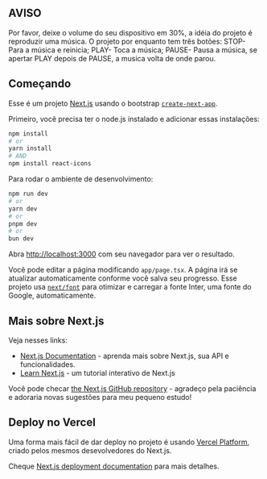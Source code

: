 ## AVISO
Por favor, deixe o volume do seu dispositivo em 30%, a idéia do projeto é reproduzir uma música.
O projeto por enquanto tem três botões: STOP- Para a música e reinicia; PLAY- Toca a música; PAUSE- Pausa a música, se apertar PLAY depois de PAUSE, a musica volta de onde parou.

## Começando
Esse é um projeto [Next.js](https://nextjs.org/) usando o bootstrap [`create-next-app`](https://github.com/vercel/next.js/tree/canary/packages/create-next-app).

Primeiro, você precisa ter o node.js instalado e adicionar essas instalações:
```bash
npm install
# or
yarn install
# AND
npm install react-icons
```
Para rodar o ambiente de desenvolvimento:

```bash
npm run dev
# or
yarn dev
# or
pnpm dev
# or
bun dev
```

Abra [http://localhost:3000](http://localhost:3000) com seu navegador para ver o resultado.

Você pode editar a página modificando `app/page.tsx`. A página irá se atualizar automaticamente conforme você salva seu progresso.
Esse projeto usa [`next/font`](https://nextjs.org/docs/basic-features/font-optimization) para otimizar e carregar a fonte Inter, uma fonte do Google, automaticamente.

## Mais sobre Next.js

Veja nesses links:
- [Next.js Documentation](https://nextjs.org/docs) - aprenda mais sobre Next.js, sua API e funcionalidades.
- [Learn Next.js](https://nextjs.org/learn) - um tutorial interativo de Next.js

Você pode checar [the Next.js GitHub repository](https://github.com/vercel/next.js/) - agradeço pela paciência e adoraria novas sugestões para meu pequeno estudo!

## Deploy no Vercel

Uma forma mais fácil de dar deploy no projeto é usando [Vercel Platform](https://vercel.com/new?utm_medium=default-template&filter=next.js&utm_source=create-next-app&utm_campaign=create-next-app-readme), criado pelos mesmos desevolvedores do Next.js.

Cheque [Next.js deployment documentation](https://nextjs.org/docs/deployment) para mais detalhes.
